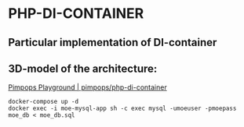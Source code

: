 # PHP-DI-CONTAINER 
## Particular implementation of DI-container

## 3D-model of the architecture:
[Pimpops Playground | pimpops/php-di-container](https://pimpops.mdmfd.com/github/pimpops/php-di-container)

```
docker-compose up -d
docker exec -i moe-mysql-app sh -c exec mysql -umoeuser -pmoepass moe_db < moe_db.sql
```
